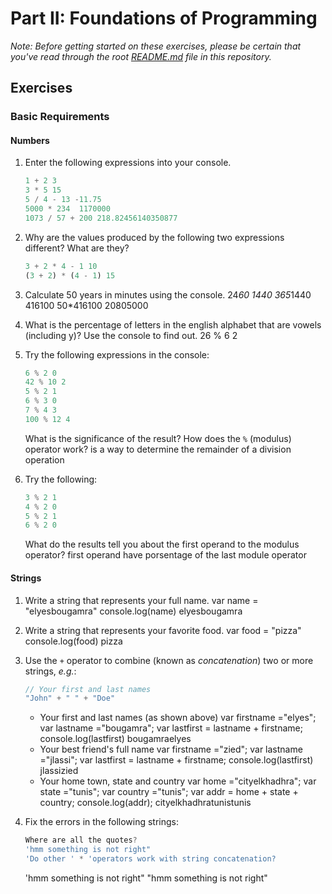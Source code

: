 # Part II: Foundations of Programming

*Note: Before getting started on these exercises, please be certain that you've read through the root [README.md](../README.md) file in this repository.*

## Exercises

### Basic Requirements

#### Numbers

1. Enter the following expressions into your console.

   ```js
   1 + 2 3
   3 * 5 15
   5 / 4 - 13 -11.75
   5000 * 234  1170000
   1073 / 57 + 200 218.82456140350877
   ```

2. Why are the values produced by the following two expressions different? What
   are they?

   ```js
   3 + 2 * 4 - 1 10
   (3 + 2) * (4 - 1) 15
   ```

3. Calculate 50 years in minutes using the console.
24*60 1440
365*1440 416100
50*416100 20805000
4. What is the percentage of letters in the english alphabet that are vowels (including y)? Use the
   console to find out.
26 % 6 2
5. Try the following expressions in the console:

   ```js
   6 % 2 0
   42 % 10 2
   5 % 2 1
   6 % 3 0
   7 % 4 3
   100 % 12 4
   ```

   What is the significance of the result? How does the `%` (modulus) operator
   work?
is a way to determine the remainder of a division operation
6. Try the following:

   ```js
   3 % 2 1
   4 % 2 0
   5 % 2 1
   6 % 2 0
   ```

   What do the results tell you about the first operand to the modulus operator?
first operand have porsentage of the last module operator
#### Strings

1. Write a string that represents your full name.
var name = "elyesbougamra"
console.log(name)
elyesbougamra
2. Write a string that represents your favorite food.
var food = "pizza"
console.log(food)
pizza
3. Use the `+` operator to combine (known as *concatenation*) two or more
   strings, *e.g.*:

   ```js
   // Your first and last names
   "John" + " " + "Doe"
   ```

   + Your first and last names (as shown above)
   var firstname ="elyes";
   var lastname ="bougamra";
   var lastfirst = lastname + firstname;
   console.log(lastfirst)
   bougamraelyes
   + Your best friend's full name
    var firstname ="zied";
   var lastname ="jlassi";
   var lastfirst = lastname + firstname;
   console.log(lastfirst)
   jlassizied
   + Your home town, state and country
   var home ="cityelkhadhra";
   var state ="tunis";
   var country ="tunis";
   var addr = home + state + country;
   console.log(addr);
   cityelkhadhratunistunis



4. Fix the errors in the following strings:

   ```js
   Where are all the quotes?
   'hmm something is not right"
   'Do other ' * 'operators work with string concatenation?
   ```
   'hmm something is not right"
   "hmm something is not right"
